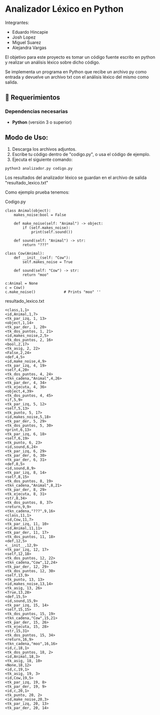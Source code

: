 # Analizador Léxico en Python

Integrantes:

- Eduardo Hincapie 
- Josh Lopez 
- Miguel Suarez 
- Alejandra Vargas

El objetivo para este proyecto es tomar un código fuente escrito en python y realizar un
análisis léxico sobre dicho código. 

Se implementa un programa en Python que recibe un archivo py como entrada y devuelve un archivo 
txt con el análisis léxico del mismo como salida.

## 🧷 Requerimientos

### Dependencias necesarias

- **Python** (versión 3 o superior)

## Modo de Uso:
1. Descarga los archivos adjuntos.
2. Escribe tu código dentro de "codigo.py", o usa el código de ejemplo.
3. Ejecuta el siguiente comando:

```
python3 analizador.py codigo.py
```

Los resultados del analizador léxico se guardan en el archivo de salida "resultado_lexico.txt"

Como ejemplo prueba tenemos:

Codigo.py
```
class Animal(object): 
    makes_noise:bool = False 
     
    def make_noise(self: "Animal") -> object: 
        if (self.makes_noise): 
            print(self.sound()) 
     
    def sound(self: "Animal") -> str: 
        return "???" 
     
class Cow(Animal): 
    def __init__(self: "Cow"):                  
        self.makes_noise = True 
     
    def sound(self: "Cow") -> str: 
        return "moo" 
     
c:Animal = None 
c = Cow() 
c.make_noise()             # Prints "moo" ''
```

resultado_lexico.txt
```
<class,1,1>
<id,Animal,1,7>
<tk_par_izq, 1, 13>
<object,1,14>
<tk_par_der, 1, 20>
<tk_dos_puntos, 1, 21>
<id,makes_noise,2,5>
<tk_dos_puntos, 2, 16>
<bool,2,17>
<tk_asig, 2, 22>
<False,2,24>
<def,4,5>
<id,make_noise,4,9>
<tk_par_izq, 4, 19>
<self,4,20>
<tk_dos_puntos, 4, 24>
<tkn_cadena,"Animal",4,26>
<tk_par_der, 4, 34>
<tk_ejecuta, 4, 36>
<object,4,39>
<tk_dos_puntos, 4, 45>
<if,5,9>
<tk_par_izq, 5, 12>
<self,5,13>
<tk_punto, 5, 17>
<id,makes_noise,5,18>
<tk_par_der, 5, 29>
<tk_dos_puntos, 5, 30>
<print,6,13>
<tk_par_izq, 6, 18>
<self,6,19>
<tk_punto, 6, 23>
<id,sound,6,24>
<tk_par_izq, 6, 29>
<tk_par_der, 6, 30>
<tk_par_der, 6, 31>
<def,8,5>
<id,sound,8,9>
<tk_par_izq, 8, 14>
<self,8,15>
<tk_dos_puntos, 8, 19>
<tkn_cadena,"Animal",8,21>
<tk_par_der, 8, 29>
<tk_ejecuta, 8, 31>
<str,8,34>
<tk_dos_puntos, 8, 37>
<return,9,9>
<tkn_cadena,"???",9,16>
<class,11,1>
<id,Cow,11,7>
<tk_par_izq, 11, 10>
<id,Animal,11,11>
<tk_par_der, 11, 17>
<tk_dos_puntos, 11, 18>
<def,12,5>
<__init__,12,9>
<tk_par_izq, 12, 17>
<self,12,18>
<tk_dos_puntos, 12, 22>
<tkn_cadena,"Cow",12,24>
<tk_par_der, 12, 29>
<tk_dos_puntos, 12, 30>
<self,13,9>
<tk_punto, 13, 13>
<id,makes_noise,13,14>
<tk_asig, 13, 26>
<True,13,28>
<def,15,5>
<id,sound,15,9>
<tk_par_izq, 15, 14>
<self,15,15>
<tk_dos_puntos, 15, 19>
<tkn_cadena,"Cow",15,21>
<tk_par_der, 15, 26>
<tk_ejecuta, 15, 28>
<str,15,31>
<tk_dos_puntos, 15, 34>
<return,16,9>
<tkn_cadena,"moo",16,16>
<id,c,18,1>
<tk_dos_puntos, 18, 2>
<id,Animal,18,3>
<tk_asig, 18, 10>
<None,18,12>
<id,c,19,1>
<tk_asig, 19, 3>
<id,Cow,19,5>
<tk_par_izq, 19, 8>
<tk_par_der, 19, 9>
<id,c,20,1>
<tk_punto, 20, 2>
<id,make_noise,20,3>
<tk_par_izq, 20, 13>
<tk_par_der, 20, 14>
```

